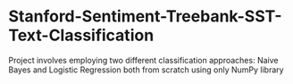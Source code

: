 # Stanford-Sentiment-Treebank-SST-Text-Classification
Project involves employing two different classification approaches: Naive Bayes and Logistic Regression both from scratch using only NumPy library
